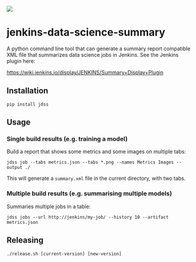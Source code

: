 ![](https://travis-ci.org/andykuszyk/jenkins-data-science-summary.svg?branch=master)

# jenkins-data-science-summary
A python command line tool that can generate a summary report compatible XML file that summarizes data science jobs in Jenkins. See the Jenkins plugin here:

https://wiki.jenkins.io/display/JENKINS/Summary+Display+Plugin

## Installation
```
pip install jdss
```

## Usage
### Single build results (e.g. training a model)
Build a report that shows some metrics and some images on multiple tabs:
```
jdss job --tabs metrics.json --tabs *.png --names Metrics Images --output ./
```
This will generate a `summary.xml` file in the current directory, with two tabs.

### Multiple build results (e.g. summarising multiple models)
Summaries multiple jobs in a table:
```
jdss jobs --url http://jenkins/my-job/ --history 10 --artifact metrics.json
```

## Releasing
```
./release.sh [current-version] [new-version]
```
